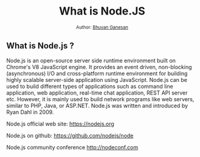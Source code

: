 <div align="center">
  <h1>What is Node.JS</h1>
<sub>Author:
<a href="https://www.linkedin.com/in/bhuvanaganesan-l-2209047a" target="_blank">Bhuvan Ganesan</a><br>
</sub>
</div>

## What is Node.js ?
Node.js is an open-source server side runtime environment built on Chrome's V8 JavaScript engine.
It provides an event driven, non-blocking (asynchronous) I/O and cross-platform runtime environment 
for building highly scalable server-side application using JavaScript.
Node.js can be used to build different types of applications such as command line application, web application, 
real-time chat application, REST API server etc. However, it is mainly used to build network programs like web servers, similar to PHP, Java, or ASP.NET. 
Node.js was written and introduced by Ryan Dahl in 2009. 

 Node.js official web site: https://nodejs.org

Node.js on github: https://github.com/nodejs/node

Node.js community conference http://nodeconf.com 

